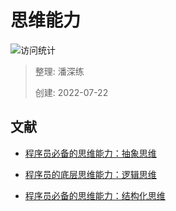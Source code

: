 # 思维能力

![访问统计](https://visitor-badge.glitch.me/badge?page_id=senlypan.qa.21-thinking&left_color=blue&right_color=red)

> 整理: 潘深练
>
> 创建: 2022-07-22


## 文献

- [程序员必备的思维能力：抽象思维](https://blog.csdn.net/significantfrank/article/details/113798446)

- [程序员的底层思维能力：逻辑思维](https://blog.csdn.net/significantfrank/article/details/119273535)

- [程序员必备的思维能力：结构化思维](https://blog.csdn.net/significantfrank/article/details/116525195)
